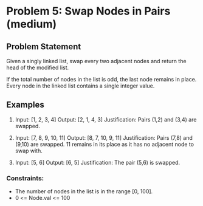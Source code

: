 # Problem 5: Swap Nodes in Pairs (medium)

## Problem Statement
Given a singly linked list, swap every two adjacent nodes and return the head of the modified list.

If the total number of nodes in the list is odd, the last node remains in place. Every node in the linked list contains a single integer value.

## Examples

1. Input: [1, 2, 3, 4]
  Output: [2, 1, 4, 3]
  Justification: Pairs (1,2) and (3,4) are swapped.

2. Input: [7, 8, 9, 10, 11]
  Output: [8, 7, 10, 9, 11]
  Justification: Pairs (7,8) and (9,10) are swapped. 11 remains in its place as it has no adjacent node to swap with.

3. Input: [5, 6]
  Output: [6, 5]
  Justification: The pair (5,6) is swapped.

### Constraints:

  - The number of nodes in the list is in the range [0, 100].
  - 0 <= Node.val <= 100
